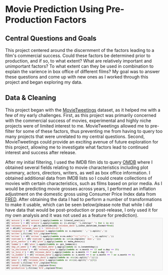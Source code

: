 # Movie Prediction Using Pre-Production Factors
## Central Questions and Goals
This project centered around the discernment of the factors leading to a film's commercial success. Could these factors be determined prior to production, and if so, to what extent? What are relatively important and unimportant factors? To what extent can they be used in combination to explain the varience in box office of different films? My goal was to answer these questions and come up with new ones as I worked through this project and began exploring my data.
## Data & Cleaning
This project began with the [MovieTweetings](https://github.com/sidooms/MovieTweetings) dataset, as it helped me with a few of my early challenges. First, as this project was primarily concerned with the commercial success of movies, experimental and highly niche projects were of limited interest to me. MovieTweetings allowed me to pre-filter for some of these factors, thus preventing me from having to query too many projects that were unrelated to my central questions. Second, MovieTweetings could provide an exciting avenue of future exploration for this project, allowing me to investigate what factors lead to continued interest and success after release.

After my initial filtering, I used the IMDB film ids to query [OMDB](http://www.omdbapi.com/) where I obtained several fields relating to movie characteristics including plot summary, actors, directors, writers, as well as box office information. I obtained additional data from IMDB lists so I could create collections of movies with certain characteristics, such as films based on prior media. As I would be predicting movie grosses across years, I performed an inflation adjustment on the domestic gross using Consumer Price Index data from [FRED](https://fred.stlouisfed.org/categories/9). After obtaining the data I had to perform a number of transformations to make it usable, which can be seen below(please note that while I did have data that would be post-production or post-release, I only used it for my own analysis and it was not used as a feature for prediction).
![cleaning functions](images/cleaning.jpeg?raw=true "Title")
